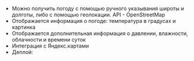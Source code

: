 - Можно получить погоду с помощью ручного указывания широты и долготы, либо с помощью геолокации. API - OpenStreetMap
- Отображается информация о погоде: температура в градусах и картинка
- Отображается дополнительная информация о давлении, влажности, облачности и времени суток
- Интеграция с Яндекс.картами
- Деплой: 